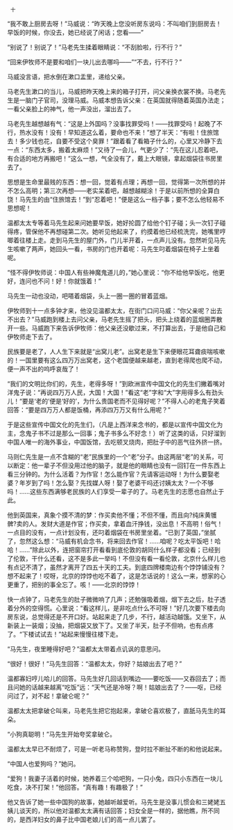      十 

   “我不敢上厨房去呀！”马威说：“昨天晚上您没听房东说吗：不叫咱们到厨房去！早饭的时候，你没去，她已经说了闲话；您看——” 

   “别说了！别说了！”马老先生揉着眼睛说：“不刮脸啦，行不行？” 

   “回来伊牧师不是要和咱们一块儿出去哪吗——”“不去，行不行？” 

   马威没言语，把水倒在漱口盂里，递给父亲。 

   马老先生漱口的当儿，马威把昨天晚上来的箱子打开，问父亲换衣裳不换。马老先生是一脑门子官司，没理马威。马威本想告诉父亲：在英国就得随着英国办法走；一看父亲脸上的神气，他一声没出，溜出去了。 

   马老先生越想越有气：“这是上外国吗？没事找罪受吗！——找罪受吗！起晚了不行，热水没有！没有！早知道这么着，要命也不来！”想了半天：“有啦！住旅馆去！多少钱也花，自要不受这个臭罪！”跟着看了看箱子什么的，心里又冷静下去一点：“东西太多，搬着太麻烦！”又待了一会儿，气更少了：“先在这儿忍着吧，有合适的地方再搬吧！”这么一想，气全没有了，戴上大眼镜，拿起烟袋往书房里去了。 

   思想是生命里最贱的东西：想一回，觉着有点理；再想一回，觉得第一次所想的并不怎么高明；第三次再想——老实呆着吧，越想越糊涂！于是以前所想的全算白饶！马先生的由“住旅馆去！”到“忍着吧！”便是这么一档子事；要不怎么他轻易不思想呢！ 

   温都太太专等着马先生起来问她要早饭，她好抡圆了给他个钉子碰；头一次钉子碰得疼，管保他不再想碰第二次。她听见他起来了，约摸着他已经梳洗完，她嘴里哼唧着往楼上走。走到马先生的屋门外，门儿半开着，一点声儿没有。忽然听见马先生咳嗽了两声，她回头一看，书房的门也开着呢：马先生叼着烟袋在椅子上坐着呢。 

   “怪不得伊牧师说：中国人有些神魔鬼道儿的，”她心里说：“你不给他早饭吃，他更好，连问也不问！好！你就饿着！” 

   马先生一动也没动，吧嗒着烟袋，头上一圈一圈的冒着蓝烟。 

   伊牧师到十一点多钟才来，他没见温都太太，在街门口问马威：“你父亲呢？出去不出去？”马威跑到楼上去问父亲，马老先生摇了把头，把头上绕着的蓝烟圈弄散开一些。马威跑下来告诉伊牧师：他父亲还没歇过来，不打算出去，于是他自己和伊牧师走下去了。 

   民族要是老了，人人生下来就是“出窝儿老”。出窝老是生下来便眼花耳聋痰喘咳嗽的！一国里要有这么四万万出窝老，这个老国便越来越老，直到老得爬也爬不动，便一声不出的呜呼哀哉了！ 

   “我们的文明比你们的，先生，老得多呀！”到欧洲宣传中国文化的先生们撇着嘴对洋鬼子说：“再说四万万人民，大国！大国！”看这“老”字和“大”字用得多么有劲头儿！“要是‘老的’便是‘好的’，为什么贵国老而不见得好呢？”不得人心的老鬼子笑着回答：“要是四万万人都是饭桶，再添四万万又有什么用呢？” 

   于是这些宣传中国文化的先生们，（凡是上西洋来念书的，都是以宣传中国文化为主，念鬼子书不过是那么一回事；鬼子书多么不好念！）听了这类的话，只好溜到中国人唯一的海外事业，中国饭馆，去吃顿叉烧肉，把肚子中的恶气往外挤一挤。 

   马则仁先生是一点不含糊的“老”民族里的一个“老”分子。由这两层“老”的关系，可以断定：他一辈子不但没用过他的脑子，就是他的眼睛也没有一回钉在一件东西上看三分钟的。为什么活着？为作官！怎么能作官？先请客运动呀！为什么要娶老婆？年岁到了吗！怎么娶？先找媒人呀！娶了老婆干吗还讨姨太太？一个不够吗！……这些东西满够老民族的人们享受一辈子的了。马老先生的志愿也自然止于此。 

   他到英国来，真象个摸不清的梦：作买卖他不懂；不但不懂，而且向?纯床黄鹱髀?卖的人。发财大道是作官；作买卖，拿着血汗挣钱，没出息！不高明！俗气！一点目的没有，一点计划没有，还叼着烟袋在书房里坐着。“已到了英国，”坐腻了，忽然这么想：“马威有机会念书，将来回去作官！……咱呢？吃太平饭吧！哈哈！……”除此以外，连把窗帘打开看看到底伦敦的胡同什么样子都没看；已经到了伦敦，干什么还看，这不是多此一举吗！不但没有看一看伦敦，北京什么样儿也有点记不清了，虽然才离开了四五十天的工夫。到底四牌楼南边有个饽饽铺没有？想不起来了！哎呀，北京的饽饽也吃不着了，这是怎话说的！这么一来，想家的心更重了，把别的事全忘了。咳！——北京的饽饽！ 

   快一点钟了，马老先生的肚子微微响了几声；还勉强吸着烟，烟下去之后，肚子透着分外的空得慌。心里说：“看这样儿，是非吃点什么不可呀！”好几次要下楼去向房东说，总觉得还是不开口好。站起来走了几步，不行，越活动越饿。又坐下，从新装上一装烟；没抽，把烟袋又放下了。又坐了半天，肚子不但响，也有点疼了。“下楼试试去！”站起来慢慢往楼下走。 

   “马先生，夜里睡得好吧？”温都太太带着点讥讽的意思问。 

   “很好！很好！”马先生回答：“温都太太，你好？姑娘出去了吧？” 

   温都寡妇哼儿哈儿的回答。马先生好几回话到嘴边——要吃饭——又吞回去了；而且问她的话越来越离“吃饭”远：“天气还是冷呀？啊！姑娘出去了？——呕，已经问过了，对不起！拿破仑呢？” 

   温都太太把拿破仑叫来，马老先生把它抱起来，拿破仑喜欢极了，直舐马先生的耳朵。 

   “小狗真聪明！”马先生开始夸奖拿破仑。 

   温都太太早已不耐烦了，可是一听老马称赞狗，登时拉不断扯不断的和他说起来。 

   “中国人也爱狗吗？”她问。 

   “爱狗！我妻子活着的时候，她养着三个哈吧狗，一只小兔，四只小东西在一块儿吃食，决不打架！”他回答。“真有趣！有趣极了！” 

   他又告诉了她一些中国狗的故事，她越听越爱听。马先生是没事儿惯会和三姥姥五姨儿谈天的，所以他对温都太太满有话回答；妇女全是一样的，据他瞧，所不同的，是西洋妇女的鼻子比中国老娘儿们的高一点儿罢了。 

